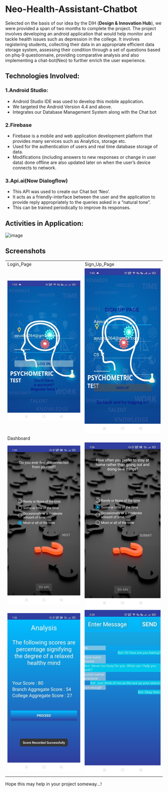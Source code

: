 # Neo-Health-Assistant-Chatbot

Selected on the basis of our idea by the DIH (**Design & Innovation Hub**), we were provided a span of two months to complete the project.
The project involves developing an android application that would help monitor and tackle health issues such as depression in the college. It involves registering students, collecting their data in an appropriate efficient data storage system, assessing their condition through a set of questions based on phq-9 questionnaire, providing comparative analysis and also implementing a chat-bot(Neo) to further enrich the user experience.

## Technologies Involved:

### 1.**Android Studio**:
  - Android Studio IDE was used to develop this mobile application.
  - We targeted the Android Version 4.4 and above.
  - Integrates our Database Management System along with the Chat bot

### 2.**Firebase**
  - Firebase is a mobile and web application development platform that provides many services such as Analytics, storage etc.
  - Used for the authentication of users and real time database storage of data.
  - Modifications (including answers to new responses or change in user data) done offline are also updated later on when the user’s           device connects to network.

### 3.**Api.ai(Now Dialogflow)**
  - This API was used to create our Chat bot ‘Neo’. 
  - It acts as a friendly-interface between the user and the application to provide reply appropriately to the queries asked in a “natural     tone”.
  - This can be trained periodically to improve its responses. 


## Activities in Application:
![image](https://user-images.githubusercontent.com/27979116/44275678-0a1dfe80-a263-11e8-9c2c-e69bc6e8f81f.png)

## Screenshots
<table>
  <tr>
    <td>Login_Page</td>
     <td>Sign_Up_Page</td>
  </tr>
  
  <tr>
    <td><img src="Demo_look/Web_look_1.jpg" width="400"></td>
    <td><img src="Demo_look/Web_look_2.jpg" width="400"></td>
  <tr>
    <tr>
    <td>Dashboard</td>
  </tr>
  <tr>
    <td><img src="Demo_look/Web_look_3.jpg" width="400"></td>
    <td><img src="Demo_look/Web_look_4.jpg" width="400"></td>
  <tr>
    
  <tr>
    <td><img src="Demo_look/Web_look_5.jpg" width="400"></td>
    <td><img src="Demo_look/Web_look_6.jpg" width="400"></td>
  <tr>
</table>

Hope this may help in your project someway...!

### 
